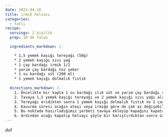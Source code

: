 ```yaml
---
date: 2023-04-16
title: irmik helvası
categories:
  - tatlı
recipe:
  servings: 2 kişilik
  prep: 10 dk falan

  ingredients_markdown: |-

    * 1,5 yemek kaşığı tereyağı (50g) 
    * 2 yemek kaşığı sıvı yağ 
    * 1 çay bardağı irmik 1/2 
    * yarım çay bardağı toz şeker 
    * 1 su bardağı süt (200 ml) 
    * 1 yemek kaşığı dolmalık fıstık 
   
  directions_markdown: |-
    1. Öncelikle bir kapta 1 su bardağı ılık süt ve yarım çay bardağı şekeri güzelce karıştıralım.
    2. Tavaya 1,5 yemek kaşığı tereyağı ve 2 yemek kaşığı sıvı yağı alarak tereyağını eritelim.
    3. Tereyağı eridikten sonra 1 yemek kaşığı dolmalık fıstık ve 1 çay bardağı irmiği ekleyerek rengi koyulaşıncaya kadar yaklaşık 6-7 dakika sürekli karıştırarak kavuralım. 
    4. Kavurma süresi ocağın ateşi veya irmiğe göre de çok az değişebilir, Fıstıkların rengi kahverengiye döndüğünde hazır demektir. 
    5. Bu noktada hazırladığımız şerbeti tavaya ekleyip kapağını kapatalım. Helva şerbetini çekinceye kadar kısık ateşte 1-2 dakika daha pişirelim. 
    6. Ardından ocağı kapatıp helvayı şöyle bir karıştırdıktan sonra üzerine kağıt havlu yerleştirip yaklaşık 5 dakika dinlendirelim.
---
```

duf

